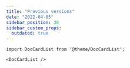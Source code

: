 ```yaml
---
title: "Previous versions"
date: "2022-04-05"
sidebar_position: 30
sidebar_custom_props:
  outdated: true
---
```


```mdx-code-block
import DocCardList from '@theme/DocCardList';

<DocCardList />
```
